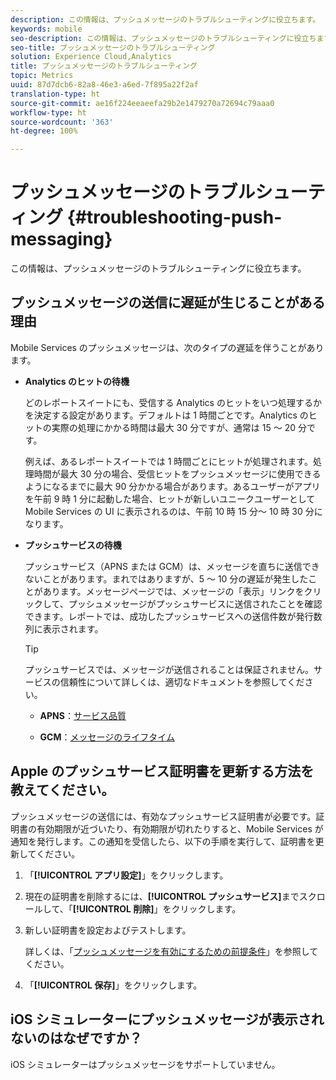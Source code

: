 ```yaml
---
description: この情報は、プッシュメッセージのトラブルシューティングに役立ちます。
keywords: mobile
seo-description: この情報は、プッシュメッセージのトラブルシューティングに役立ちます。
seo-title: プッシュメッセージのトラブルシューティング
solution: Experience Cloud,Analytics
title: プッシュメッセージのトラブルシューティング
topic: Metrics
uuid: 87d7dcb6-82a8-46e3-a6ed-7f895a22f2af
translation-type: ht
source-git-commit: ae16f224eeaeefa29b2e1479270a72694c79aaa0
workflow-type: ht
source-wordcount: '363'
ht-degree: 100%

---
```



# プッシュメッセージのトラブルシューティング {#troubleshooting-push-messaging}

この情報は、プッシュメッセージのトラブルシューティングに役立ちます。

## プッシュメッセージの送信に遅延が生じることがある理由

Mobile Services のプッシュメッセージは、次のタイプの遅延を伴うことがあります。

* **Analytics のヒットの待機**

   どのレポートスイートにも、受信する Analytics のヒットをいつ処理するかを決定する設定があります。デフォルトは 1 時間ごとです。Analytics のヒットの実際の処理にかかる時間は最大 30 分ですが、通常は 15 ～ 20 分です。

   例えば、あるレポートスイートでは 1 時間ごとにヒットが処理されます。処理時間が最大 30 分の場合、受信ヒットをプッシュメッセージに使用できるようになるまでに最大 90 分かかる場合があります。あるユーザーがアプリを午前 9 時 1 分に起動した場合、ヒットが新しいユニークユーザーとして Mobile Services の UI に表示されるのは、午前 10 時 15 分～ 10 時 30 分になります。

* **プッシュサービスの待機**

   プッシュサービス（APNS または GCM）は、メッセージを直ちに送信できないことがあります。まれではありますが、5 ～ 10 分の遅延が発生したことがあります。メッセージページでは、メッセージの「表示」リンクをクリックして、プッシュメッセージがプッシュサービスに送信されたことを確認できます。レポートでは、成功したプッシュサービスへの送信件数が発行数列に表示されます。

   >[!TIP]
   >
   >プッシュサービスでは、メッセージが送信されることは保証されません。サービスの信頼性について詳しくは、適切なドキュメントを参照してください。
   >
   >* **APNS**：[サービス品質](https://developer.apple.com/documentation/usernotifications)
   >
   >* **GCM**：[メッセージのライフタイム](https://developers.google.com/cloud-messaging/concept-options)


## Apple のプッシュサービス証明書を更新する方法を教えてください。

プッシュメッセージの送信には、有効なプッシュサービス証明書が必要です。証明書の有効期限が近づいたり、有効期限が切れたりすると、Mobile Services が通知を発行します。この通知を受信したら、以下の手順を実行して、証明書を更新してください。

1. 「**[!UICONTROL アプリ設定]**」をクリックします。
2. 現在の証明書を削除するには、**[!UICONTROL プッシュサービス]**&#x200B;までスクロールして、「**[!UICONTROL 削除]**」をクリックします。
3. 新しい証明書を設定およびテストします。

   詳しくは、「[プッシュメッセージを有効にするための前提条件](/help/using/c-manage-app-settings/c-mob-confg-app/configure-push-messaging/prerequisites-push-messaging.md)」を参照してください。

4. 「**[!UICONTROL 保存]**」をクリックします。

## iOS シミュレーターにプッシュメッセージが表示されないのはなぜですか？

iOS シミュレーターはプッシュメッセージをサポートしていません。
